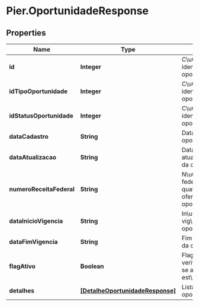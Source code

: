 # Pier.OportunidadeResponse

## Properties
Name | Type | Description | Notes
------------ | ------------- | ------------- | -------------
**id** | **Integer** | C\u00F3digo identificador da oportunidade | [optional] 
**idTipoOportunidade** | **Integer** | C\u00F3digo identificador do tipo oportunidade | [optional] 
**idStatusOportunidade** | **Integer** | C\u00F3digo identificador do status oportunidade | [optional] 
**dataCadastro** | **String** | Data cadastro da oportunidade. | [optional] 
**dataAtualizacao** | **String** | Data atualiza\u00E7\u00E3o da oportunidade. | [optional] 
**numeroReceitaFederal** | **String** | N\u00FAmero receita federal do cliente ao qual ser\u00E1 ofertada a oportunidade | [optional] 
**dataInicioVigencia** | **String** | In\u00EDcio da vig\u00EAncia da oportunidade | [optional] 
**dataFimVigencia** | **String** | Fim da vig\u00EAncia da oportunidade | [optional] 
**flagAtivo** | **Boolean** | Flag de verifica\u00E7\u00E3o se a oportunidade est\u00E1 ativa | [optional] 
**detalhes** | [**[DetalheOportunidadeResponse]**](DetalheOportunidadeResponse.md) | Lista de detalhes da oportunidade | [optional] 


